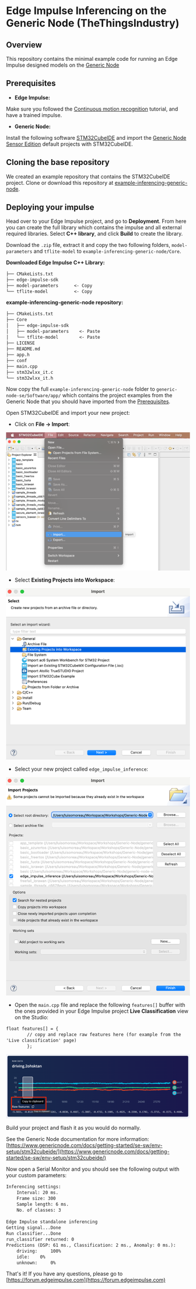 # Edge Impulse Inferencing on the Generic Node (TheThingsIndustry)

## Overview

This repository contains the minimal example code for running an Edge Impulse designed models on the [Generic Node](https://www.genericnode.com/docs/)

## Prerequisites

* **Edge Impulse:**

Make sure you followed the [Continuous motion recognition](https://docs.edgeimpulse.com/docs/continuous-motion-recognition) tutorial, and have a trained impulse.

* **Generic Node:**

Install the following software [STM32CubeIDE](https://www.st.com/en/development-tools/stm32cubeide.html) and import the [Generic Node Sensor Edition](https://www.genericnode.com/docs/getting-started/se-sw/) default projects with STM32CubeIDE.


## Cloning the base repository

We created an example repository that contains the STM32CubeIDE project. Clone or download this repository at [example-inferencing-generic-node](https://github.com/edgeimpulse/example-inferencing-generic-node).

## Deploying your impulse

Head over to your Edge Impulse project, and go to **Deployment**. From here you can create the full library which contains the impulse and all external required libraries. Select **C++ library**, and click **Build** to create the library.

Download the `.zip` file, extract it and copy the two following folders, `model-parameters` and `tflite-model` to `example-inferencing-generic-node/Core`.

**Downloaded Edge Impulse C++ Library:**

```
├── CMakeLists.txt
├── edge-impulse-sdk
├── model-parameters      <- Copy
└── tflite-model          <- Copy
```

**example-inferencing-generic-node repository:**

```
├── CMakeLists.txt
├── Core
│   ├── edge-impulse-sdk
│   ├── model-parameters    <- Paste
│   └── tflite-model        <- Paste
├── LICENSE
├── README.md
├── app.h
├── conf
├── main.cpp
├── stm32wlxx_it.c
└── stm32wlxx_it.h
```

Now copy the full `example-inferencing-generic-node` folder to `generic-node-se/Software/app/` which contains the project examples from the Generic Node that you should have imported from the [Prerequisites](#Prerequisites).

Open STM32CubeIDE and import your new project:

* Click on **File -> Import**:

![import](assets/import.png)

* Select **Existing Projects into Workspace**:

![import-existing-project](assets/import-existing-project.png)

* Select your new project called `edge_impulse_inference`:

![select-project](assets/select-project.png)

* Open the `main.cpp` file and replace the following `features[]` buffer with the ones provided in your Edge Impulse project **Live Classification** view on the Studio:

```
float features[] = {
		// copy and replace raw features here (for example from the 'Live classification' page)
		};
```

![copy-raw-features](assets/copy-raw-features.png)

Build your project and flash it as you would do normally.

See the Generic Node documentation for more information: [https://www.genericnode.com/docs/getting-started/se-sw/env-setup/stm32cubeide/](https://www.genericnode.com/docs/getting-started/se-sw/env-setup/stm32cubeide/)

Now open a Serial Monitor and you should see the following output with your custom parameters:

```
Inferencing settings:
	Interval: 20 ms.
	Frame size: 300
	Sample length: 6 ms.
	No. of classes: 3

Edge Impulse standalone inferencing
Getting signal...Done
Run classifier...Done
run_classifier returned: 0
Predictions (DSP: 61 ms., Classification: 2 ms., Anomaly: 0 ms.): 
    driving: 	 100%
    idle: 	 0%
    unknown: 	 0%

```

That's it! If you have any questions, please go to [https://forum.edgeimpulse.com](https://forum.edgeimpulse.com)



